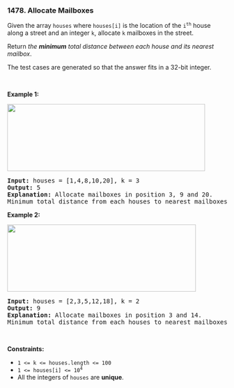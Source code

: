<h3 align="left"> 1478. Allocate Mailboxes</h3>
<div><p>Given the array <code>houses</code> where <code>houses[i]</code> is the location of the <code>i<sup>th</sup></code> house along a street and an integer <code>k</code>, allocate <code>k</code> mailboxes in the street.</p>

<p>Return <em>the <strong>minimum</strong> total distance between each house and its nearest mailbox</em>.</p>

<p>The test cases are generated so that the answer fits in a 32-bit integer.</p>

<p>&nbsp;</p>
<p><strong>Example 1:</strong></p>
<img alt="" src="https://assets.leetcode.com/uploads/2020/05/07/sample_11_1816.png" style="width: 454px; height: 154px;">
<pre><strong>Input:</strong> houses = [1,4,8,10,20], k = 3
<strong>Output:</strong> 5
<strong>Explanation:</strong> Allocate mailboxes in position 3, 9 and 20.
Minimum total distance from each houses to nearest mailboxes is |3-1| + |4-3| + |9-8| + |10-9| + |20-20| = 5 
</pre>

<p><strong>Example 2:</strong></p>
<img alt="" src="https://assets.leetcode.com/uploads/2020/05/07/sample_2_1816.png" style="width: 433px; height: 154px;">
<pre><strong>Input:</strong> houses = [2,3,5,12,18], k = 2
<strong>Output:</strong> 9
<strong>Explanation:</strong> Allocate mailboxes in position 3 and 14.
Minimum total distance from each houses to nearest mailboxes is |2-3| + |3-3| + |5-3| + |12-14| + |18-14| = 9.
</pre>

<p>&nbsp;</p>
<p><strong>Constraints:</strong></p>

<ul>
	<li><code>1 &lt;= k &lt;= houses.length &lt;= 100</code></li>
	<li><code>1 &lt;= houses[i] &lt;= 10<sup>4</sup></code></li>
	<li>All the integers of <code>houses</code> are <strong>unique</strong>.</li>
</ul>
</div>